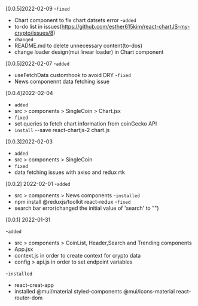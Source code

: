[0.0.5]2022-02-09
-`fixed`
- Chart component to fix chart datsets error
-`added`
- to-do list in issues(https://github.com/esther615kim/react-chartJS-my-crypto/issues/8)
- `changed`
- README.md to delete unnecessary content(to-dos)
- change loader design(mui linear loader) in Chart component 


[0.0.5]2022-02-07
-`added`
- useFetchData customhook to avoid DRY
-`fixed`
- News componennt data fetching issue 


[0.0.4]2022-02-04

- `added`
- src > components > SingleCoin > Chart.jsx
- `fixed`
- set queries to fetch chart information from coinGecko API
- `install` 
--save react-chartjs-2 chart.js


[0.0.3]2022-02-03

- `added`
- src > components > SingleCoin 
- `fixed`
- data fetching issues with axiso and redux rtk

[0.0.2] 2022-02-01
-`added`
- src > components > News components
-`installed`
- npm install @reduxjs/toolkit react-redux
-`fixed`
- search bar error(changed the initial value of 'search' to "")

[0.0.1] 2022-01-31

-`added`
- src > components > CoinList, Header,Search and Trending components
- App.jsx
- context.js in order to create context for crypto data
- config > api.js in order to set endpoint variables

-`installed`
- react-creat-app 
- installed @mui/material styled-components @mui/icons-material react-router-dom
